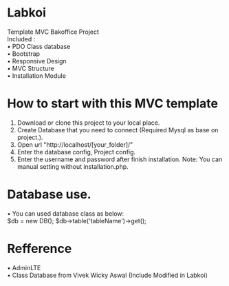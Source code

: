 # Labkoi<br>
Template MVC Bakoffice Project<br>
Included : <br>
• PDO Class database <br>
• Bootstrap  <br>
• Responsive Design <br>
• MVC Structure <br>
• Installation Module <br>

# How to start with this MVC template <br>
1. Download or clone this project to your local place.
2. Create Database that you need to connect (Required Mysql as base on project.).
3. Open url "http://localhost/[your_folder]/"
4. Enter the database config, Project config.
5. Enter the username and password after finish installation.
Note: You can manual setting without installation.php.
# Database use.
• You can used database class as below:<br>
  $db = new DB();
  $db->table('tableName')->get();

# Refference <br>
• AdminLTE <br>
• Class Database from Vivek Wicky Aswal (Include Modified in Labkoi) <br>
